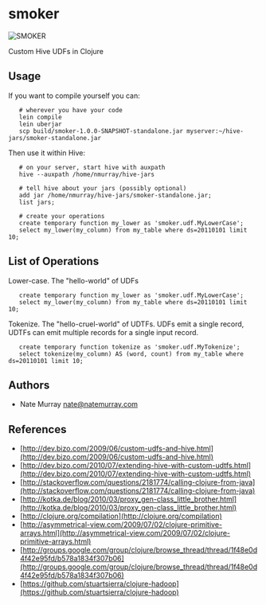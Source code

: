 # smoker

![SMOKER](/jashmenn/smoker/blob/master/doc/images/smoker.jpg)

Custom Hive UDFs in Clojure

## Usage

If you want to compile yourself you can:

       # wherever you have your code
       lein compile
       lein uberjar
       scp build/smoker-1.0.0-SNAPSHOT-standalone.jar myserver:~/hive-jars/smoker-standalone.jar

Then use it within Hive:

       # on your server, start hive with auxpath
       hive --auxpath /home/nmurray/hive-jars

       # tell hive about your jars (possibly optional)
       add jar /home/nmurray/hive-jars/smoker-standalone.jar;
       list jars;

       # create your operations
       create temporary function my_lower as 'smoker.udf.MyLowerCase';
       select my_lower(my_column) from my_table where ds=20110101 limit 10;

## List of Operations

Lower-case. The "hello-world" of UDFs

       create temporary function my_lower as 'smoker.udf.MyLowerCase';
       select my_lower(my_column) from my_table where ds=20110101 limit 10;

Tokenize. The "hello-cruel-world" of UDTFs. UDFs emit a single record,
UDTFs can emit multiple records for a single input record.

       create temporary function tokenize as 'smoker.udf.MyTokenize';
       select tokenize(my_column) AS (word, count) from my_table where ds=20110101 limit 10;

## Authors

* Nate Murray <nate@natemurray.com>

## References

* [http://dev.bizo.com/2009/06/custom-udfs-and-hive.html](http://dev.bizo.com/2009/06/custom-udfs-and-hive.html)
* [http://dev.bizo.com/2010/07/extending-hive-with-custom-udtfs.html](http://dev.bizo.com/2010/07/extending-hive-with-custom-udtfs.html)
* [http://stackoverflow.com/questions/2181774/calling-clojure-from-java](http://stackoverflow.com/questions/2181774/calling-clojure-from-java)
* [http://kotka.de/blog/2010/03/proxy_gen-class_little_brother.html](http://kotka.de/blog/2010/03/proxy_gen-class_little_brother.html)
* [http://clojure.org/compilation](http://clojure.org/compilation)
* [http://asymmetrical-view.com/2009/07/02/clojure-primitive-arrays.html](http://asymmetrical-view.com/2009/07/02/clojure-primitive-arrays.html)
* [http://groups.google.com/group/clojure/browse_thread/thread/1f48e0d4f42e95fd/b578a1834f307b06](http://groups.google.com/group/clojure/browse_thread/thread/1f48e0d4f42e95fd/b578a1834f307b06)
* [https://github.com/stuartsierra/clojure-hadoop](https://github.com/stuartsierra/clojure-hadoop)
